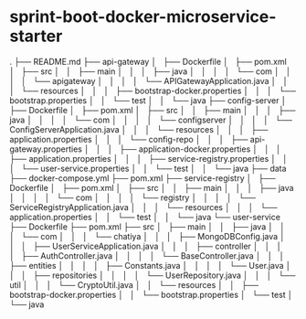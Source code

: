 # sprint-boot-docker-microservice-starter
.
├── README.md
├── api-gateway
│   ├── Dockerfile
│   ├── pom.xml
│   ├── src
│   │   ├── main
│   │   │   ├── java
│   │   │   │   └── com
│   │   │   │       └── apigateway
│   │   │   │           └── APIGatewayApplication.java
│   │   │   └── resources
│   │   │       ├── bootstrap-docker.properties
│   │   │       └── bootstrap.properties
│   │   └── test
│   │       └── java
├── config-server
│   ├── Dockerfile
│   ├── pom.xml
│   ├── src
│   │   ├── main
│   │   │   ├── java
│   │   │   │   └── com
│   │   │   │       └── configserver
│   │   │   │           └── ConfigServerApplication.java
│   │   │   └── resources
│   │   │       ├── application.properties
│   │   │       └── config-repo
│   │   │           ├── api-gateway.properties
│   │   │           ├── application-docker.properties
│   │   │           ├── application.properties
│   │   │           ├── service-registry.properties
│   │   │           └── user-service.properties
│   │   └── test
│   │       └── java
├── data
├── docker-compose.yml
├── pom.xml
├── service-registry
│   ├── Dockerfile
│   ├── pom.xml
│   ├── src
│   │   ├── main
│   │   │   ├── java
│   │   │   │   └── com
│   │   │   │       └── registry
│   │   │   │           └── ServiceRegistryApplication.java
│   │   │   └── resources
│   │   │       └── application.properties
│   │   └── test
│   │       └── java
└── user-service
    ├── Dockerfile
    ├── pom.xml
    ├── src
    │   ├── main
    │   │   ├── java
    │   │   │   └── com
    │   │   │       └── chatiya
    │   │   │           ├── MongoDBConfig.java
    │   │   │           ├── UserServiceApplication.java
    │   │   │           ├── controller
    │   │   │           │   ├── AuthController.java
    │   │   │           │   └── BaseController.java
    │   │   │           ├── entities
    │   │   │           │   ├── Constants.java
    │   │   │           │   └── User.java
    │   │   │           ├── repositories
    │   │   │           │   └── UserRepository.java
    │   │   │           └── util
    │   │   │               └── CryptoUtil.java
    │   │   └── resources
    │   │       ├── bootstrap-docker.properties
    │   │       └── bootstrap.properties
    │   └── test
    │       └── java
